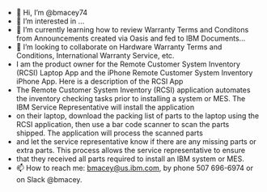 - 👋 Hi, I’m @bmacey74
- 👀 I’m interested in ...
- 🌱 I’m currently learning how to review Warranty Terms and Conditons from Announcements created via Oasis and fed to IBM Documents...
- 💞️ I’m looking to collaborate on Hardware Warranty Terms and Conditions, International Warranty Service, etc.
- I am the product owner for the Remote Customer System Inventory (RCSI) Laptop App and the iPhone Remote Customer System Inventory iPhone App.  Here is a description of the RCSI App
- The Remote Customer System Inventory (RCSI) application automates the inventory checking tasks prior to installing a system or MES. The IBM Service Representative will install the application
-  on their laptop, download the packing list of parts to the laptop using the RCSI application, then use a bar code scanner to scan the parts shipped. The application will process the scanned parts
-   and let the service representative know if there are any missing parts or extra parts. This process allows the service representative to ensure
- that they received all parts required to install an IBM system or MES. 
- 📫 How to reach me:  bmacey@us.ibm.com, by phone 507 696-6974 or on Slack @bmacey.
<!---
bmacey74/bmacey74 is a ✨ special ✨ repository because its `README.md` (this file) appears on your GitHub profile.
You can click the Preview link to take a look at your changes.
--->
